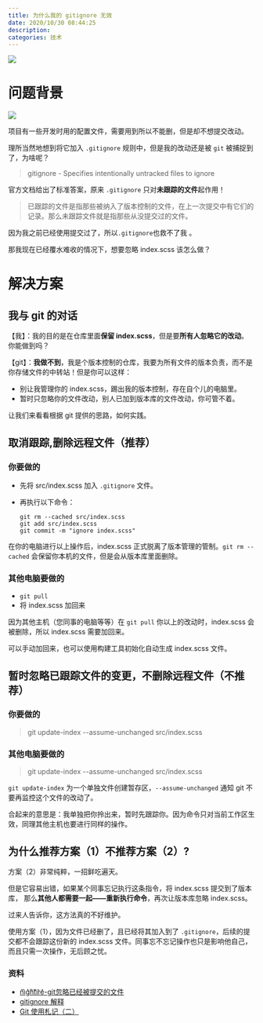 ```yaml
---
title: 为什么我的 gitignore 无效
date: 2020/10/30 08:44:25
description: 
categories: 技术
---
```


![](https://images.scar.site/20220222232353.png)

# 问题背景

![](https://images.scar.site/20220222232443.png)

项目有一些开发时用的配置文件，需要用到所以不能删，但是却不想提交改动。

理所当然地想到将它加入 `.gitignore` 规则中，但是我的改动还是被 `git` 被捕捉到了，为啥呢？

> gitignore - Specifies intentionally untracked files to ignore

官方文档给出了标准答案，原来 `.gitignore` 只对**未跟踪的文件**起作用！

> 已跟踪的文件是指那些被纳入了版本控制的文件，在上一次提交中有它们的记录。那么未跟踪文件就是指那些从没提交过的文件。

因为我之前已经使用提交过了，所以`.gitignore`也救不了我 。

那我现在已经覆水难收的情况下，想要忽略 index.scss 该怎么做？

# 解决方案

## 我与 git 的对话

【我】：我的目的是在仓库里面**保留 index.scss**，但是要**所有人忽略它的改动**。你能做到吗？

【git】：**我做不到**，我是个版本控制的仓库，我要为所有文件的版本负责，而不是你存储文件的中转站！但是你可以这样：

* 别让我管理你的 index.scss，踢出我的版本控制，存在自个儿的电脑里。
* 暂时只忽略你的文件改动，别人已加到版本库的文件改动，你可管不着。

让我们来看看根据 git 提供的思路，如何实践。

## 取消跟踪,删除远程文件（推荐）

### 你要做的

* 先将 src/index.scss 加入 `.gitignore` 文件。

* 再执行以下命令：
  
  ```
  git rm --cached src/index.scss 
  git add src/index.scss
  git commit -m "ignore index.scss"
  ```

在你的电脑进行以上操作后，index.scss 正式脱离了版本管理的管制。`git rm --cached` 会保留你本机的文件，但是会从版本库里面删除。

### 其他电脑要做的

* `git pull`
* 将 index.scss 加回来

因为其他主机（您同事的电脑等等）在 `git pull` 你以上的改动时，index.scss 会被删除，所以 index.scss 需要加回来。

可以手动加回来，也可以使用构建工具初始化自动生成  index.scss 文件。

## 暂时忽略已跟踪文件的变更，不删除远程文件（不推荐）

### 你要做的

> git update-index --assume-unchanged src/index.scss

### 其他电脑要做的

> git update-index --assume-unchanged src/index.scss

`git update-index` 为一个单独文件创建暂存区，`--assume-unchanged` 通知 git 不要再监控这个文件的改动了。

合起来的意思是：我单独把你拎出来，暂时先跟踪你。因为命令只对当前工作区生效，同理其他主机也要进行同样的操作。

## 为什么推荐方案（1）不推荐方案（2）?

方案（2）非常纯粹，一招鲜吃遍天。

但是它容易出错，如果某个同事忘记执行这条指令，将 index.scss 提交到了版本库，
那么**其他人都需要一起——重新执行命令**，再次让版本库忽略 index.scss。

过来人告诉你，这方法真的不好维护。

使用方案（1），因为文件已经删了，且已经将其加入到了 `.gitignore`，后续的提交都不会跟踪这份新的 index.scss 文件。同事忘不忘记操作也只是影响他自己，而且只需一次操作，无后顾之忧。

### 资料

* [n͛i͛g͛h͛t͛i͛r͛e͛-git忽略已经被提交的文件](https://segmentfault.com/q/1010000000430426)
* [gitignore 解释](https://git-scm.com/docs/gitignore)
* [Git 使用札记（二）](http://kuanghy.github.io/2019/03/31/git-notes2)
